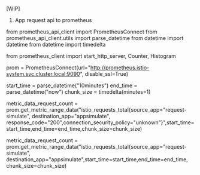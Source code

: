 [WIP]
1. App request api to prometheus 

from prometheus_api_client import PrometheusConnect
from prometheus_api_client.utils import parse_datetime
from datetime import datetime
from datetime import timedelta

from prometheus_client import start_http_server, Counter, Histogram

prom = PrometheusConnect(url="http://prometheus.istio-system.svc.cluster.local:9090", disable_ssl=True)

start_time = parse_datetime("10minutes")
end_time = parse_datetime("now")
chunk_size = timedelta(minutes=1)

metric_data_request_count = prom.get_metric_range_data("istio_requests_total{source_app="request-simulate", destination_app="appsimulate", response_code="200",connection_security_policy="unknown"}",start_time=start_time,end_time=end_time,chunk_size=chunk_size)

metric_data_request_count = prom.get_metric_range_data("istio_requests_total{source_app="request-simulate", destination_app="appsimulate",start_time=start_time,end_time=end_time, chunk_size=chunk_size)